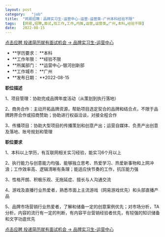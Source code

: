```yaml
---
layout:	post
category:	"job"
title:	"网易招聘：品牌实习生-运营中心-运营-运营类-广州本科经验不限"
tags:	[网易,招聘,面试,找工作,工作,内推,运营,运营类,广州,本科,经验不限]
date:	2022-08-15
---
```


[点击应聘 投递简历就有面试机会 ->  品牌实习生-运营中心](http://mobile.bole.netease.com/bole/boleDetail?id=41924&employeeId=346f03c3cda5f04c&key=all)



- **学历要求： **本科
- **工作年限： **经验不限
- **所属部门： **运营中心-银河创新部
- **工作城市： **广州
- **发布日期： **2022-08-15



**职位描述**

1、项目管理：协助完成品牌年度活动（从策划到执行落地）

2、商务合作：主动开拓品牌资源，帮助项目选定契合的品牌和结合点，不限于品牌跨界合作或招商赞助；协助进行权益洽谈，对接全程合作

3、传播项目：协助大型项目的传播策划和创意产出；运营自媒体、负责产出创意及落地、账号规划和管理







**职位要求**

1、本科以上学历，有互联网相关实习经验，能实习6个月以上

2、执行能力与创意能力均强、能够独立思考、热爱学习、热爱新事物和上网冲浪；工作效率高、逻辑清晰有条理；能适应快节奏的工作，抗压能力强

3、性格开朗、积极乐观、无拖延症、擅长与人沟通交流

4、游戏及直播行业热爱者，熟悉市面上主流游戏（网易游戏优先）和头部直播产品

5、品牌市场营销行业热爱者，了解和储备一定的创意案例优先；对市场分析，TA分析，内容的流行有一定的判断，有内容平台营销经验者优先，有较强的知识储备和文字功底优先



[点击应聘 投递简历就有面试机会 ->  品牌实习生-运营中心](http://mobile.bole.netease.com/bole/boleDetail?id=41924&employeeId=346f03c3cda5f04c&key=all)